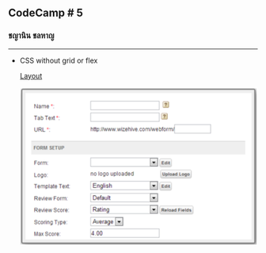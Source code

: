 ## CodeCamp # 5

### ชญานิน ชลหาญ

---

- CSS without grid or flex

  [Layout](layout1.html)

  ![layout](layout.png)
